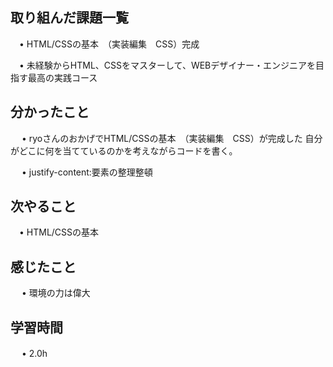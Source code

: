 ## 取り組んだ課題一覧
           
 　• HTML/CSSの基本　（実装編集　CSS）完成
           
 　• 未経験からHTML、CSSをマスターして、WEBデザイナー・エンジニアを目指す最高の実践コース
             
## 分かったこと

　 • ryoさんのおかげでHTML/CSSの基本　（実装編集　CSS）が完成した
自分がどこに何を当てているのかを考えながらコードを書く。


　 • justify-content:要素の整理整頓


## 次やること　
           
 　• HTML/CSSの基本

## 感じたこと

　 • 環境の力は偉大　

## 学習時間

　 • 2.0h